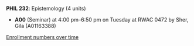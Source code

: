 **PHIL 232**: Epistemology (4 units)

- **A00** (Seminar) at 4:00 pm–6:50 pm on Tuesday at RWAC 0472 by Sher, Gila (A01163388)

[Enrollment numbers over time](./PHIL232.tsv)
